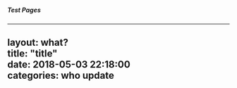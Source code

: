 ##### Test Pages

---
layout: what? \
title: "title" \
date: 2018-05-03 22:18:00 \
categories: who update
---
